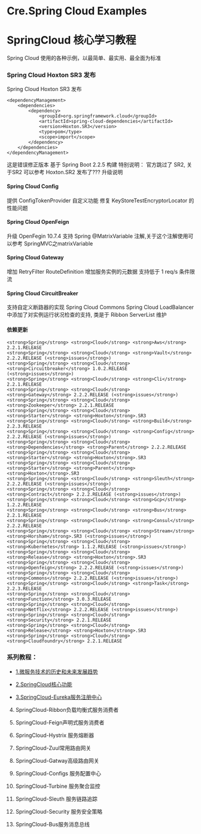 # Cre.Spring Cloud Examples
# SpringCloud 核心学习教程
Spring Cloud 使用的各种示例，以最简单、最实用、最全面为标准
### Spring Cloud Hoxton SR3 发布
Spring Cloud Hoxton SR3 发布
````
<dependencyManagement>
    <dependencies>
        <dependency>
            <groupId>org.springframework.cloud</groupId>
            <artifactId>spring-cloud-dependencies</artifactId>
            <version>Hoxton.SR3</version>
            <type>pom</type>
            <scope>import</scope>
        </dependency>
    </dependencies>
</dependencyManagement>
````
这是错误修正版本
基于 Spring Boot 2.2.5 构建
特别说明： 官方跳过了 SR2, 关于SR2 可以参考 Hoxton.SR2 发布了???
升级说明
#### Spring Cloud Config
提供 ConfigTokenProvider 自定义功能
修复 KeyStoreTestEncryptorLocator 的性能问题
#### Spring Cloud OpenFeign
升级 OpenFegin 10.7.4
支持 Spring @MatrixVariable 注解,关于这个注解使用可以参考 SpringMVC之matrixVariable
#### Spring Cloud Gateway
增加 RetryFilter
RouteDefinition 增加服务实例的元数据
支持低于 1 req/s 条件限流
#### Spring Cloud CircuitBreaker
支持自定义断路器的实现
Spring Cloud Commons
Spring Cloud LoadBalancer 中添加了对实例运行状况检查的支持, 类是于 Ribbon ServerList 维护
#### 依赖更新
````
<strong>Spring</strong> <strong>Cloud</strong> <strong>Aws</strong> 2.2.1.RELEASE
<strong>Spring</strong> <strong>Cloud</strong> <strong>Vault</strong> 2.2.2.RELEASE (<strong>issues</strong>)
<strong>Spring</strong> <strong>Cloud</strong> <strong>Circuitbreaker</strong> 1.0.2.RELEASE (<strong>issues</strong>)
<strong>Spring</strong> <strong>Cloud</strong> <strong>Cli</strong> 2.2.1.RELEASE
<strong>Spring</strong> <strong>Cloud</strong> <strong>Gateway</strong> 2.2.2.RELEASE (<strong>issues</strong>)
<strong>Spring</strong> <strong>Cloud</strong> <strong>Zookeeper</strong> 2.2.1.RELEASE
<strong>Spring</strong> <strong>Cloud</strong> <strong>Starter</strong> <strong>Hoxton</strong>.SR3
<strong>Spring</strong> <strong>Cloud</strong> <strong>Build</strong> 2.2.3.RELEASE
<strong>Spring</strong> <strong>Cloud</strong> <strong>Config</strong> 2.2.2.RELEASE (<strong>issues</strong>)
<strong>Spring</strong> <strong>Cloud</strong> <strong>Dependencies</strong> <strong>Parent</strong> 2.2.2.RELEASE
<strong>Spring</strong> <strong>Cloud</strong> <strong>Starter</strong> <strong>Hoxton</strong>.SR3
<strong>Spring</strong> <strong>Cloud</strong> <strong>Starter</strong> <strong>Parent</strong> <strong>Hoxton</strong>.SR3
<strong>Spring</strong> <strong>Cloud</strong> <strong>Sleuth</strong> 2.2.2.RELEASE (<strong>issues</strong>)
<strong>Spring</strong> <strong>Cloud</strong> <strong>Contract</strong> 2.2.2.RELEASE (<strong>issues</strong>)
<strong>Spring</strong> <strong>Cloud</strong> <strong>Gcp</strong> 1.2.2.RELEASE
<strong>Spring</strong> <strong>Cloud</strong> <strong>Bus</strong> 2.2.1.RELEASE
<strong>Spring</strong> <strong>Cloud</strong> <strong>Consul</strong> 2.2.2.RELEASE
<strong>Spring</strong> <strong>Cloud</strong> <strong>Stream</strong> <strong>Horsham</strong>.SR3 (<strong>issues</strong>)
<strong>Spring</strong> <strong>Cloud</strong> <strong>Kubernetes</strong> 1.1.2.RELEASE (<strong>issues</strong>)
<strong>Spring</strong> <strong>Cloud</strong> <strong>Release</strong> <strong>Hoxton</strong>.SR3
<strong>Spring</strong> <strong>Cloud</strong> <strong>Openfeign</strong> 2.2.2.RELEASE (<strong>issues</strong>)
<strong>Spring</strong> <strong>Cloud</strong> <strong>Commons</strong> 2.2.2.RELEASE (<strong>issues</strong>)
<strong>Spring</strong> <strong>Cloud</strong> <strong>Task</strong> 2.2.3.RELEASE
<strong>Spring</strong> <strong>Cloud</strong> <strong>Function</strong> 3.0.3.RELEASE
<strong>Spring</strong> <strong>Cloud</strong> <strong>Netflix</strong> 2.2.2.RELEASE (<strong>issues</strong>)
<strong>Spring</strong> <strong>Cloud</strong> <strong>Security</strong> 2.2.1.RELEASE
<strong>Spring</strong> <strong>Cloud</strong> <strong>Release</strong> <strong>Hoxton</strong>.SR3
<strong>Spring</strong> <strong>Cloud</strong> <strong>Cloudfoundry</strong> 2.2.1.RELEASE
````
### 系列教程：
- [1.微服务技术的历史和未来发展趋势](https://blog.csdn.net/xxxlllbbb/article/details/105107628)

- [2.SpringCloud核心功能](https://blog.csdn.net/xxxlllbbb/article/details/105119475)

- [3.SpringCloud-Eureka服务注册中心](https://blog.csdn.net/xxxlllbbb/article/details/105236069)

4.	SpringCloud-Ribbon负载均衡式服务消费者

5.	SpringCloud-Feign声明式服务消费者

6.	SpringCloud-Hystrix 服务熔断器

7.	SpringCloud-Zuul常用路由网关

8.	SpringCloud-Gatway高级路由网关

9.	SpringCloud-Configs 服务配置中心

10.	SpringCloud-Turbine 服务聚合监控

11.	SpringCloud-Sleuth 服务链路追踪

12.	SpringCloud-Security 服务安全策略

13.	SpringCloud-Bus服务消息总线